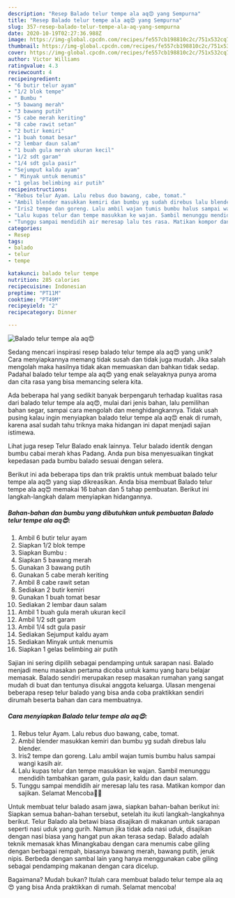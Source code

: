 ```yaml
---
description: "Resep Balado telur tempe ala aq😍 yang Sempurna"
title: "Resep Balado telur tempe ala aq😍 yang Sempurna"
slug: 357-resep-balado-telur-tempe-ala-aq-yang-sempurna
date: 2020-10-19T02:27:36.988Z
image: https://img-global.cpcdn.com/recipes/fe557cb198810c2c/751x532cq70/balado-telur-tempe-ala-aq😍-foto-resep-utama.jpg
thumbnail: https://img-global.cpcdn.com/recipes/fe557cb198810c2c/751x532cq70/balado-telur-tempe-ala-aq😍-foto-resep-utama.jpg
cover: https://img-global.cpcdn.com/recipes/fe557cb198810c2c/751x532cq70/balado-telur-tempe-ala-aq😍-foto-resep-utama.jpg
author: Victor Williams
ratingvalue: 4.3
reviewcount: 4
recipeingredient:
- "6 butir telur ayam"
- "1/2 blok tempe"
- " Bumbu "
- "5 bawang merah"
- "3 bawang putih"
- "5 cabe merah keriting"
- "8 cabe rawit setan"
- "2 butir kemiri"
- "1 buah tomat besar"
- "2 lembar daun salam"
- "1 buah gula merah ukuran kecil"
- "1/2 sdt garam"
- "1/4 sdt gula pasir"
- "Sejumput kaldu ayam"
- " Minyak untuk menumis"
- "1 gelas belimbing air putih"
recipeinstructions:
- "Rebus telur Ayam. Lalu rebus duo bawang, cabe, tomat."
- "Ambil blender masukkan kemiri dan bumbu yg sudah direbus lalu blender."
- "Iris2 tempe dan goreng. Lalu ambil wajan tumis bumbu halus sampai wangi kasih air."
- "Lalu kupas telur dan tempe masukkan ke wajan. Sambil menunggu mendidih tambahkan garam, gula pasir, kaldu dan daun salam."
- "Tunggu sampai mendidih air meresap lalu tes rasa. Matikan kompor dan sajikan. Selamat Mencoba🙏🙏"
categories:
- Resep
tags:
- balado
- telur
- tempe

katakunci: balado telur tempe 
nutrition: 285 calories
recipecuisine: Indonesian
preptime: "PT11M"
cooktime: "PT49M"
recipeyield: "2"
recipecategory: Dinner

---
```



![Balado telur tempe ala aq😍](https://img-global.cpcdn.com/recipes/fe557cb198810c2c/751x532cq70/balado-telur-tempe-ala-aq😍-foto-resep-utama.jpg)

Sedang mencari inspirasi resep balado telur tempe ala aq😍 yang unik? Cara menyiapkannya memang tidak susah dan tidak juga mudah. Jika salah mengolah maka hasilnya tidak akan memuaskan dan bahkan tidak sedap. Padahal balado telur tempe ala aq😍 yang enak selayaknya punya aroma dan cita rasa yang bisa memancing selera kita.

Ada beberapa hal yang sedikit banyak berpengaruh terhadap kualitas rasa dari balado telur tempe ala aq😍, mulai dari jenis bahan, lalu pemilihan bahan segar, sampai cara mengolah dan menghidangkannya. Tidak usah pusing kalau ingin menyiapkan balado telur tempe ala aq😍 enak di rumah, karena asal sudah tahu triknya maka hidangan ini dapat menjadi sajian istimewa.

Lihat juga resep Telur Balado enak lainnya. Telur balado identik dengan bumbu cabai merah khas Padang. Anda pun bisa menyesuaikan tingkat kepedasan pada bumbu balado sesuai dengan selera.


Berikut ini ada beberapa tips dan trik praktis untuk membuat balado telur tempe ala aq😍 yang siap dikreasikan. Anda bisa membuat Balado telur tempe ala aq😍 memakai 16 bahan dan 5 tahap pembuatan. Berikut ini langkah-langkah dalam menyiapkan hidangannya.

<!--inarticleads1-->

##### Bahan-bahan dan bumbu yang dibutuhkan untuk pembuatan Balado telur tempe ala aq😍:

1. Ambil 6 butir telur ayam
1. Siapkan 1/2 blok tempe
1. Siapkan  Bumbu :
1. Siapkan 5 bawang merah
1. Gunakan 3 bawang putih
1. Gunakan 5 cabe merah keriting
1. Ambil 8 cabe rawit setan
1. Sediakan 2 butir kemiri
1. Gunakan 1 buah tomat besar
1. Sediakan 2 lembar daun salam
1. Ambil 1 buah gula merah ukuran kecil
1. Ambil 1/2 sdt garam
1. Ambil 1/4 sdt gula pasir
1. Sediakan Sejumput kaldu ayam
1. Sediakan  Minyak untuk menumis
1. Siapkan 1 gelas belimbing air putih


Sajian ini sering dipilih sebagai pendamping untuk sarapan nasi. Balado menjadi menu masakan pertama dicoba untuk kamu yang baru belajar memasak. Balado sendiri merupakan resep masakan rumahan yang sangat mudah di buat dan tentunya disukai anggota keluarga. Ulasan mengenai beberapa resep telur balado yang bisa anda coba praktikkan sendiri dirumah beserta bahan dan cara membuatnya. 

<!--inarticleads2-->

##### Cara menyiapkan Balado telur tempe ala aq😍:

1. Rebus telur Ayam. Lalu rebus duo bawang, cabe, tomat.
1. Ambil blender masukkan kemiri dan bumbu yg sudah direbus lalu blender.
1. Iris2 tempe dan goreng. Lalu ambil wajan tumis bumbu halus sampai wangi kasih air.
1. Lalu kupas telur dan tempe masukkan ke wajan. Sambil menunggu mendidih tambahkan garam, gula pasir, kaldu dan daun salam.
1. Tunggu sampai mendidih air meresap lalu tes rasa. Matikan kompor dan sajikan. Selamat Mencoba🙏🙏


Untuk membuat telur balado asam jawa, siapkan bahan-bahan berikut ini: Siapkan semua bahan-bahan tersebut, setelah itu ikuti langkah-langkahnya berikut. Telur Balado ala betawi biasa disajikan di makanan untuk sarapan seperti nasi uduk yang gurih. Namun jika tidak ada nasi uduk, disajikan dengan nasi biasa yang hangat pun akan terasa sedap. Balado adalah teknik memasak khas Minangkabau dengan cara menumis cabe giling dengan berbagai rempah, biasanya bawang merah, bawang putih, jeruk nipis. Berbeda dengan sambal lain yang hanya menggunakan cabe giling sebagai pendamping makanan dengan cara dicelup. 

Bagaimana? Mudah bukan? Itulah cara membuat balado telur tempe ala aq😍 yang bisa Anda praktikkan di rumah. Selamat mencoba!
